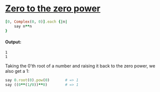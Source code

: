 [1]: http://rosettacode.org/wiki/Zero_to_the_zero_power

# [Zero to the zero power][1]

```ruby
[0, Complex(0, 0)].each {|n|
    say n**n
}
```

#### Output:
```
1
1
```


Taking the 0'th root of a number and raising it back to the zero power, we also get a 1:

```ruby
say 0.root(0).pow(0)       # => 1
say ((0**(1/0))**0)        # => 1
```
